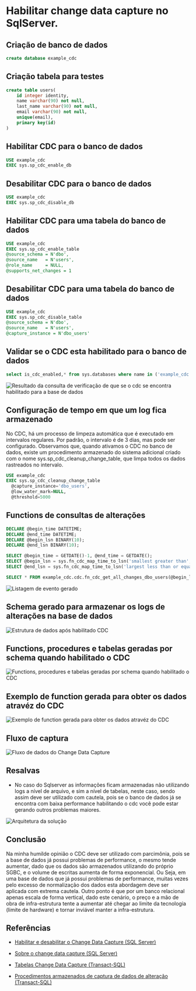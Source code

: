 
# Habilitar change data capture no SqlServer.

## Criação de banco de dados

```sql
create database example_cdc
```

## Criação tabela para testes

```sql
create table users(
	id integer identity,
	name varchar(90) not null,
	last_name varchar(90) not null,
	email varchar(90) not null,
	unique(email),
	primary key(id)
)
```

## Habilitar CDC para o banco de dados

```sql
USE example_cdc
EXEC sys.sp_cdc_enable_db  
```

## Desabilitar CDC para o banco de dados

```sql
USE example_cdc
EXEC sys.sp_cdc_disable_db
```

## Habilitar CDC para uma tabela do banco de dados

```sql
USE example_cdc
EXEC sys.sp_cdc_enable_table  
@source_schema = N'dbo',  
@source_name   = N'users',  
@role_name     = NULL,
@supports_net_changes = 1  
```

## Desabilitar CDC para uma tabela do banco de dados

```sql
USE example_cdc
EXEC sys.sp_cdc_disable_table  
@source_schema = N'dbo',  
@source_name   = N'users',
@capture_instance = N'dbo_users'
```

## Validar se o CDC esta habilitado para o banco de dados

```sql
select is_cdc_enabled,* from sys.databases where name in ('example_cdc')
```

![Resultado da consulta de verificação de que se o cdc se encontra habilitado para a base de dados](images/example_cdc-verify-database-is-enable.png)

## Configuração de tempo em que um log fica armazenado

No CDC, há um processo de limpeza automática que é executado em intervalos regulares. Por padrão, o intervalo é de 3 dias, mas pode ser configurado. Observamos que, quando ativamos o CDC no banco de dados, existe um procedimento armazenado do sistema adicional criado com o nome sys.sp_cdc_cleanup_change_table, que limpa todos os dados rastreados no intervalo. 

```sql
USE example_cdc
EXEC sys.sp_cdc_cleanup_change_table   
  @capture_instance='dbo_users',   
  @low_water_mark=NULL,  
  @threshold=5000
```

## Functions de consultas de alterações

```sql
DECLARE @begin_time DATETIME;
DECLARE @end_time DATETIME;
DECLARE @begin_lsn BINARY(10); 
DECLARE @end_lsn BINARY(10);

SELECT @begin_time = GETDATE()-1, @end_time = GETDATE();
SELECT @begin_lsn = sys.fn_cdc_map_time_to_lsn('smallest greater than', @begin_time); 
SELECT @end_lsn = sys.fn_cdc_map_time_to_lsn('largest less than or equal', @end_time);

SELECT * FROM example_cdc.cdc.fn_cdc_get_all_changes_dbo_users(@begin_lsn,@end_lsn,'all') 
```

![Listagem de evento gerado](images/example_cdc-log-1.png)


## Schema gerado para armazenar os logs de alterações na base de dados

![Estrutura de dados após habilitado CDC](images/example_cdc-after-enable.png)

## Functions, procedures e tabelas geradas por schema quando habilitado o CDC

![Functions, procedures e tabelas geradas por schema quando habilitado o CDC](images/example_cdc-fns-per-table.png)

## Exemplo de function gerada para obter os dados atravéz do CDC

![Exemplo de function gerada para obter os dados atravéz do CDC](images/example_cdc-fn-per-table.png)

## Fluxo de captura

![Fluxo de dados do Change Data Capture](images/example_cdc-workflow-cdc.png)


## Resalvas

- No caso do Sqlserver as informações ficam armazenadas não utilizando logs a nível de arquivo, e sim a nível de tabelas, neste caso, sendo assim deve ser utilizado com cautela, pois se o banco de dados já se encontra com baixa performance habilitando o cdc você pode estar gerando outros problemas maiores.

![Arquitetura da solução](images/example_cdc-resalvas.png)


## Conclusão

Na minha humilde opinião o CDC deve ser utilizado com parcimônia, pois se a base de dados já possui problemas de performance, o mesmo tende aumentar, dado que os dados são armazenados utilizando do próprio SGBC, e o volume de escritas aumenta de forma exponencial. Ou Seja, em uma base de dados que já possui problemas de performance, muitas vezes pelo excesso de normalização dos dados esta abordagem deve ser aplicada com extrema cautela. Outro ponto é que por um banco relacional apenas escala de forma vertical, dado este cenário, o preço e a mão de obra de infra-estrutura tente a aumentar até chegar ao limite da tecnologia (limite de hardware) e tornar inviável manter a infra-estrutura.

## Referências


- [Habilitar e desabilitar o Change Data Capture (SQL Server)](https://docs.microsoft.com/pt-br/sql/relational-databases/track-changes/enable-and-disable-change-data-capture-sql-server?view=sql-server-2017)

- [Sobre o change data capture (SQL Server)](https://docs.microsoft.com/pt-br/sql/relational-databases/track-changes/about-change-data-capture-sql-server?view=sql-server-2017)

- [Tabelas Change Data Capture (Transact-SQL)](https://docs.microsoft.com/pt-br/sql/relational-databases/system-tables/change-data-capture-tables-transact-sql?view=sql-server-2017)

- [Procedimentos armazenados de captura de dados de alteração (Transact-SQL)](https://docs.microsoft.com/pt-br/sql/relational-databases/system-stored-procedures/change-data-capture-stored-procedures-transact-sql?view=sql-server-2017)
